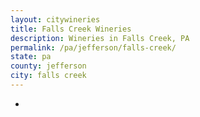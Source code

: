 ```yaml
---
layout: citywineries
title: Falls Creek Wineries
description: Wineries in Falls Creek, PA
permalink: /pa/jefferson/falls-creek/
state: pa
county: jefferson
city: falls creek
---
```

-
